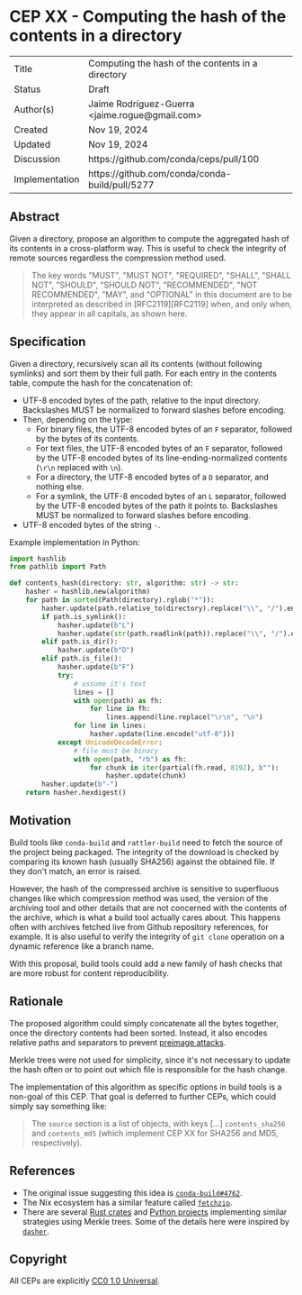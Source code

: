# CEP XX - Computing the hash of the contents in a directory

<table>
<tr><td> Title </td><td> Computing the hash of the contents in a directory </td>
<tr><td> Status </td><td> Draft </td></tr>
<tr><td> Author(s) </td><td> Jaime Rodríguez-Guerra &lt;jaime.rogue@gmail.com&gt;</td></tr>
<tr><td> Created </td><td> Nov 19, 2024</td></tr>
<tr><td> Updated </td><td> Nov 19, 2024</td></tr>
<tr><td> Discussion </td><td> https://github.com/conda/ceps/pull/100 </td></tr>
<tr><td> Implementation </td><td> https://github.com/conda/conda-build/pull/5277 </td></tr>
</table>

## Abstract

Given a directory, propose an algorithm to compute the aggregated hash of its contents in a cross-platform way. This is useful to check the integrity of remote sources regardless the compression method used.

> The key words "MUST", "MUST NOT", "REQUIRED", "SHALL", "SHALL NOT", "SHOULD", "SHOULD NOT",
  "RECOMMENDED", "NOT RECOMMENDED", "MAY", and "OPTIONAL" in this document are to be interpreted as
  described in [RFC2119][RFC2119] when, and only when, they appear in all capitals, as shown here.

## Specification

Given a directory, recursively scan all its contents (without following symlinks) and sort them by their full path. For each entry in the contents table, compute the hash for the concatenation of:
- UTF-8 encoded bytes of the path, relative to the input directory. Backslashes MUST be normalized to forward slashes before encoding.
- Then, depending on the type:
    - For binary files, the UTF-8 encoded bytes of an `F` separator, followed by the bytes of its contents.
    - For text files, the UTF-8 encoded bytes of an `F` separator, followed by the UTF-8 encoded bytes of its line-ending-normalized contents (`\r\n` replaced with `\n`).
    - For a directory, the UTF-8 encoded bytes of a `D` separator, and nothing else.
    - For a symlink, the UTF-8 encoded bytes of an `L` separator, followed by the UTF-8 encoded bytes of the path it points to. Backslashes MUST be normalized to forward slashes before encoding.
- UTF-8 encoded bytes of the string `-`.

Example implementation in Python:

```python
import hashlib
from pathlib import Path

def contents_hash(directory: str, algorithm: str) -> str:
    hasher = hashlib.new(algorithm)
    for path in sorted(Path(directory).rglob("*")):
        hasher.update(path.relative_to(directory).replace("\\", "/").encode("utf-8"))
        if path.is_symlink():
            hasher.update(b"L")
            hasher.update(str(path.readlink(path)).replace("\\", "/").encode("utf-8"))
        elif path.is_dir():
            hasher.update(b"D")
        elif path.is_file():
            hasher.update(b"F") 
            try:
                # assume it's text
                lines = []
                with open(path) as fh:
                    for line in fh:
                        lines.append(line.replace("\r\n", "\n")
                for line in lines:
                    hasher.update(line.encode("utf-8")))
            except UnicodeDecodeError:
                # file must be binary
                with open(path, "rb") as fh:
                    for chunk in iter(partial(fh.read, 8192), b""):
                        hasher.update(chunk)
        hasher.update(b"-")
    return hasher.hexdigest()
```

## Motivation

Build tools like `conda-build` and `rattler-build` need to fetch the source of the project being packaged. The integrity of the download is checked by comparing its known hash (usually SHA256) against the obtained file. If they don't match, an error is raised.

However, the hash of the compressed archive is sensitive to superfluous changes like which compression method was used, the version of the archiving tool and other details that are not concerned with the contents of the archive, which is what a build tool actually cares about.
This happens often with archives fetched live from Github repository references, for example.
It is also useful to verify the integrity of `git clone` operation on a dynamic reference like a branch name.

With this proposal, build tools could add a new family of hash checks that are more robust for content reproducibility.

## Rationale

The proposed algorithm could simply concatenate all the bytes together, once the directory contents had been sorted. Instead, it also encodes relative paths and separators to prevent [preimage attacks][preimage].

Merkle trees were not used for simplicity, since it's not necessary to update the hash often or to point out which file is responsible for the hash change.

The implementation of this algorithm as specific options in build tools is a non-goal of this CEP. That goal is deferred to further CEPs, which could simply say something like:

> The `source` section is a list of objects, with keys [...] `contents_sha256` and `contents_md5` (which implement CEP XX for SHA256 and MD5, respectively).

## References

- The original issue suggesting this idea is [`conda-build#4762`][conda-build-issue].
- The Nix ecosystem has a similar feature called [`fetchzip`][fetchzip].
- There are several [Rust crates][crates] and [Python projects][pymerkletools] implementing similar strategies using Merkle trees. Some of the details here were inspired by [`dasher`][dasher].

## Copyright

All CEPs are explicitly [CC0 1.0 Universal](https://creativecommons.org/publicdomain/zero/1.0/).

<!-- links -->

[fetchzip]: https://nixos.org/manual/nixpkgs/stable/#fetchurl
[preimage]: https://flawed.net.nz/2018/02/21/attacking-merkle-trees-with-a-second-preimage-attack/
[dasher]: https://github.com/DrSLDR/dasher#hashing-scheme
[pymerkletools]: https://github.com/Tierion/pymerkletools
[crates]: https://crates.io/search?q=content%20hash
[conda-build-issue]: https://github.com/conda/conda-build/issues/4762
